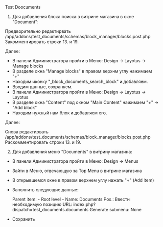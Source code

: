 Test Doocuments

1. Для добавления блока поиска в витрине магазина в окне "Document":

Предворительно редактирвать /app/addons/test_documents/schemas/block_manager/blocks.post.php
Закомментировать строки 13. и 19.

Далее:

 - В панели Администратора пройти в Меню: Design -> Layotus -> Manage blocks
 - В разделе окна "Manage blocks" в правом верхнм углу нажимаем "+"
 - Находим иконку "_block_documents_search_block" и добавляем.
 - Вводим данные, сохраняем.
 - В панели Администратора пройти в Меню: Design -> Layotus -> Layotus
 - В разделе окна "Content" под окном "Main Content" нажимаем "+" -> "Add block"
 - Находим нужный нам блок и добавляем его.

 Далее:

Снова редактирвать /app/addons/test_documents/schemas/block_manager/blocks.post.php
Раскомментировать строки 13. и 19. 

2. Для добавления меню "Documents" в витрину магазина:
  - В панели Администратора пройти в Меню: Design -> Menus
  - Зайти в Меню, отвечающую за Top Menu в витрине магазина
  - В открывшемся окне в правом верхнем углу нажать "+" (Add item)
  - Заполнить следующие данные:
   
    Parent item:      - Root level -
    Name:             Documents
    Pos.:             Ввести необходимую позицию
    URL:              index.php?dispatch=test_documents.documents
    Generate submenu: None

 - Сохранить
 